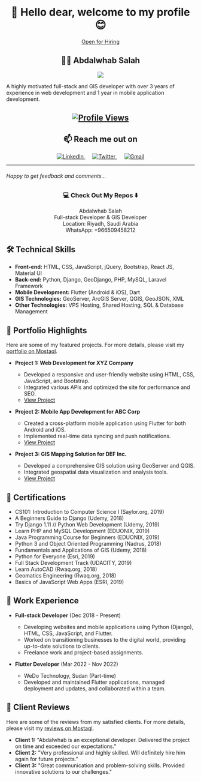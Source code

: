 <h1 align="center">👋 Hello dear, welcome to my profile 😊</h1>
<p align="center">  <a href="https://www.linkedin.com/in/abdalwhab-salah/">Open for Hiring</a></p>
<h2 align="center">👨‍💻 Abdalwhab Salah</h2>
<p align="center">
 <img src="https://github.com/abdalwhabSalahaldeen/abdalwhabSalahaldeen/assets/43234860/6ddf268d-08e4-4777-8a9d-fdace3be1759"/>
</p>
<h7>A highly motivated full-stack and GIS developer with over 3 years of experience in web development and 1 year in mobile application development.</h7>


<h2 align="center">
  <a href="https://github.com/abdalwhabSalahaldeen">
    <img src="https://komarev.com/ghpvc/?username=abdalwhabSalahaldeen&style=flat" alt="Profile Views"/>
  </a>
</h2>
<h2 align="center">📫 Reach me out on</h2>
<p align="center">
  <a target="_blank" href="https://www.linkedin.com/in/abdalwhab-salah/">
    <img src="https://img.shields.io/badge/linkedin-%230077B5.svg?&style=for-the-badge&logo=linkedin&logoColor=white" alt="LinkedIn"/>
  </a>&nbsp;&nbsp;&nbsp;&nbsp;
  <a target="_blank" href="https://twitter.com/abdalwhabsalah2">
    <img src="https://img.shields.io/badge/twitter-%231DA1F2.svg?&style=for-the-badge&logo=twitter&logoColor=white" alt="Twitter"/>
  </a>&nbsp;&nbsp;&nbsp;&nbsp;
  <a href="mailto:abdalwhab.salahaldeen@gmail.com?subject=Hello%20Abdalwhab,%20From%20Github">
    <img src="https://img.shields.io/badge/gmail-%23D14836.svg?&style=for-the-badge&logo=gmail&logoColor=white" alt="Gmail"/>
  </a>
</p>
<hr>
<h6>Happy to get feedback and comments...</h6>
<h3 align="center">💻 Check Out My Repos ⬇️</h3>
<p align="center">Abdalwhab Salah<br>
Full-stack Developer & GIS Developer<br>
Location: Riyadh, Saudi Arabia<br>
WhatsApp: +966509458212</p>

## 🛠 Technical Skills
- **Front-end:** HTML, CSS, JavaScript, jQuery, Bootstrap, React JS, Material UI
- **Back-end:** Python, Django, GeoDjango, PHP, MySQL, Laravel Framework
- **Mobile Development:** Flutter (Android & iOS), Dart
- **GIS Technologies:** GeoServer, ArcGIS Server, QGIS, GeoJSON, XML
- **Other Technologies:** VPS Hosting, Shared Hosting, SQL & Database Management

## 🌟 Portfolio Highlights
Here are some of my featured projects. For more details, please visit my [portfolio on Mostaql](https://mostaql.com/u/abdalwhab_2020/portfolio).

- **Project 1: Web Development for XYZ Company**
  - Developed a responsive and user-friendly website using HTML, CSS, JavaScript, and Bootstrap.
  - Integrated various APIs and optimized the site for performance and SEO.
  - [View Project](https://mostaql.com/portfolio/12345)

- **Project 2: Mobile App Development for ABC Corp**
  - Created a cross-platform mobile application using Flutter for both Android and iOS.
  - Implemented real-time data syncing and push notifications.
  - [View Project](https://mostaql.com/portfolio/67890)

- **Project 3: GIS Mapping Solution for DEF Inc.**
  - Developed a comprehensive GIS solution using GeoServer and QGIS.
  - Integrated geospatial data visualization and analysis tools.
  - [View Project](https://mostaql.com/portfolio/11223)

## 📜 Certifications
- CS101: Introduction to Computer Science I (Saylor.org, 2019)
- A Beginners Guide to Django (Udemy, 2018)
- Try Django 1.11 // Python Web Development (Udemy, 2019)
- Learn PHP and MySQL Development (EDUONIX, 2019)
- Java Programming Course for Beginners (EDUONIX, 2019)
- Python 3 and Object Oriented Programming (Nadrus, 2018)
- Fundamentals and Applications of GIS (Udemy, 2018)
- Python for Everyone (Esri, 2019)
- Full Stack Development Track (UDACITY, 2019)
- Learn AutoCAD (Rwaq.org, 2018)
- Geomatics Engineering (Rwaq.org, 2018)
- Basics of JavaScript Web Apps (ESRI, 2019)

## 💼 Work Experience
- **Full-stack Developer** (Dec 2018 - Present)
  - Developing websites and mobile applications using Python (Django), HTML, CSS, JavaScript, and Flutter.
  - Worked on transitioning businesses to the digital world, providing up-to-date solutions to clients.
  - Freelance work and project-based assignments.

- **Flutter Developer** (Mar 2022 - Nov 2022)
  - WeDo Technology, Sudan (Part-time)
  - Developed and maintained Flutter applications, managed deployment and updates, and collaborated within a team.

## 🌟 Client Reviews
Here are some of the reviews from my satisfied clients. For more details, please visit my [reviews on Mostaql](https://mostaql.com/u/abdalwhab_2020/reviews).

- **Client 1:** "Abdalwhab is an exceptional developer. Delivered the project on time and exceeded our expectations."
- **Client 2:** "Very professional and highly skilled. Will definitely hire him again for future projects."
- **Client 3:** "Great communication and problem-solving skills. Provided innovative solutions to our challenges."
